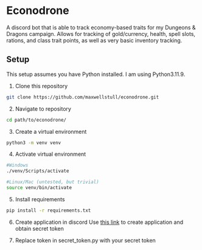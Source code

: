 # Econodrone
A discord bot that is able to track economy-based traits for my Dungeons & Dragons campaign. Allows for tracking of gold/currency, health, spell slots, rations, and class trait points, as well as very basic inventory tracking. 

## Setup
This setup assumes you have Python installed. I am using Python3.11.9.
1. Clone this repository
```bash
git clone https://github.com/maxwellstull/econodrone.git
```
2. Navigate to repository
```bash
cd path/to/econodrone/
```
3. Create a virtual environment
```bash
python3 -m venv venv
```
4. Activate virtual environment
```bash
#Windows
./venv/Scripts/activate

#Linux/Mac (untested, but trivial)
source venv/bin/activate
```
5. Install requirements
```bash
pip install -r requirements.txt
```
6. Create application in discord
Use [this link](https://discord.com/developers/applications) to create application and obtain secret token

7. Replace token in secret_token.py with your secret token
